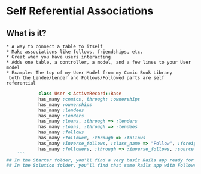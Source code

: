 # Self Referential Associations
## What is it?
	* A way to connect a table to itself
	* Make associations like follows, friendships, etc.
	* Great when you have users interacting
	* Adds one table, a controller, a model, and a few lines to your User model
	* Example: The top of my User Model from my Comic Book Library
	 both the Lendee/Lender and Follows/Followed parts are self referential
```ruby
			class User < ActiveRecord::Base
			has_many :comics, through: :ownerships
			has_many :ownerships
			has_many :lendees
			has_many :lenders
			has_many :loans, :through => :lenders
			has_many :loans, :through => :lendees
			has_many :follows
			has_many :followed, :through => :follows
			has_many :inverse_follows, :class_name => "Follow", :foreign_key => "followed_id"
			has_many :followers, :through => :inverse_follows, :source => :user
	```
## In the Starter folder, you'll find a very basic Rails app ready for self referential associations
## In the Solution folder, you'll find that same Rails app with Follows implemented
